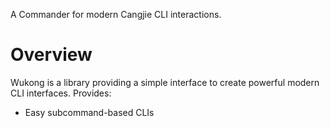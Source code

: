 A Commander for modern Cangjie CLI interactions.

# Overview
Wukong is a library providing a simple interface to create powerful modern CLI interfaces.
Provides:
* Easy subcommand-based CLIs